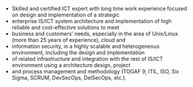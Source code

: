 - Skilled and certified ICT expert with long time work experience focused on design and implementation of a strategic
- enterprise IS/ICT system architecture and implementation of high reliable and cost-effective solutions to meet
- business and customers’ needs, especially in the area of Unix/Linux (more than 25 years of experience), cloud and
- information security, in a highly scalable and heterogeneous environment, including the design and implementation
- of related infrastructure and integration with the rest of IS/ICT environment using a architecture design, project
- and process management and methodology (TOGAF 9, ITIL, ISO, Six Sigma, SCRUM, DevSecOps, DelSecOps, etc.). 

<!---
marekuher/marekuher is a ✨ special ✨ repository because its `README.md` (this file) appears on your GitHub profile.
You can click the Preview link to take a look at your changes.
--->

